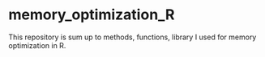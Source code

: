 # memory_optimization_R
This repository is sum up to methods, functions, library I used for memory optimization in R.
